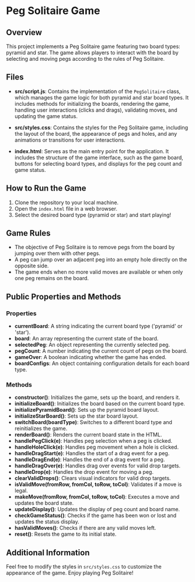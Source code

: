 # Peg Solitaire Game

## Overview
This project implements a Peg Solitaire game featuring two board types: pyramid and star. The game allows players to interact with the board by selecting and moving pegs according to the rules of Peg Solitaire.

## Files
- **src/script.js**: Contains the implementation of the `PegSolitaire` class, which manages the game logic for both pyramid and star board types. It includes methods for initializing the boards, rendering the game, handling user interactions (clicks and drags), validating moves, and updating the game status.
  
- **src/styles.css**: Contains the styles for the Peg Solitaire game, including the layout of the board, the appearance of pegs and holes, and any animations or transitions for user interactions.

- **index.html**: Serves as the main entry point for the application. It includes the structure of the game interface, such as the game board, buttons for selecting board types, and displays for the peg count and game status.

## How to Run the Game
1. Clone the repository to your local machine.
2. Open the `index.html` file in a web browser.
3. Select the desired board type (pyramid or star) and start playing!

## Game Rules
- The objective of Peg Solitaire is to remove pegs from the board by jumping over them with other pegs.
- A peg can jump over an adjacent peg into an empty hole directly on the opposite side.
- The game ends when no more valid moves are available or when only one peg remains on the board.

## Public Properties and Methods
### Properties
- **currentBoard**: A string indicating the current board type ('pyramid' or 'star').
- **board**: An array representing the current state of the board.
- **selectedPeg**: An object representing the currently selected peg.
- **pegCount**: A number indicating the current count of pegs on the board.
- **gameOver**: A boolean indicating whether the game has ended.
- **boardConfigs**: An object containing configuration details for each board type.

### Methods
- **constructor()**: Initializes the game, sets up the board, and renders it.
- **initializeBoard()**: Initializes the board based on the current board type.
- **initializePyramidBoard()**: Sets up the pyramid board layout.
- **initializeStarBoard()**: Sets up the star board layout.
- **switchBoard(boardType)**: Switches to a different board type and reinitializes the game.
- **renderBoard()**: Renders the current board state in the HTML.
- **handlePegClick(e)**: Handles peg selection when a peg is clicked.
- **handleHoleClick(e)**: Handles peg movement when a hole is clicked.
- **handleDragStart(e)**: Handles the start of a drag event for a peg.
- **handleDragEnd(e)**: Handles the end of a drag event for a peg.
- **handleDragOver(e)**: Handles drag over events for valid drop targets.
- **handleDrop(e)**: Handles the drop event for moving a peg.
- **clearValidDrops()**: Clears visual indicators for valid drop targets.
- **isValidMove(fromRow, fromCol, toRow, toCol)**: Validates if a move is legal.
- **makeMove(fromRow, fromCol, toRow, toCol)**: Executes a move and updates the board state.
- **updateDisplay()**: Updates the display of peg count and board name.
- **checkGameStatus()**: Checks if the game has been won or lost and updates the status display.
- **hasValidMoves()**: Checks if there are any valid moves left.
- **reset()**: Resets the game to its initial state.

## Additional Information
Feel free to modify the styles in `src/styles.css` to customize the appearance of the game. Enjoy playing Peg Solitaire!